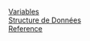 [Variables](VARIABLES.md)  
[Structure de Données](https://twitter.github.io/scala_school/collections.html)  
[Reference](REFERENCE.md)  
